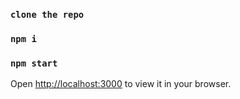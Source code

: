 ### `clone the repo`

### `npm i`

### `npm start`

Open [http://localhost:3000](http://localhost:3000) to view it in your browser.
